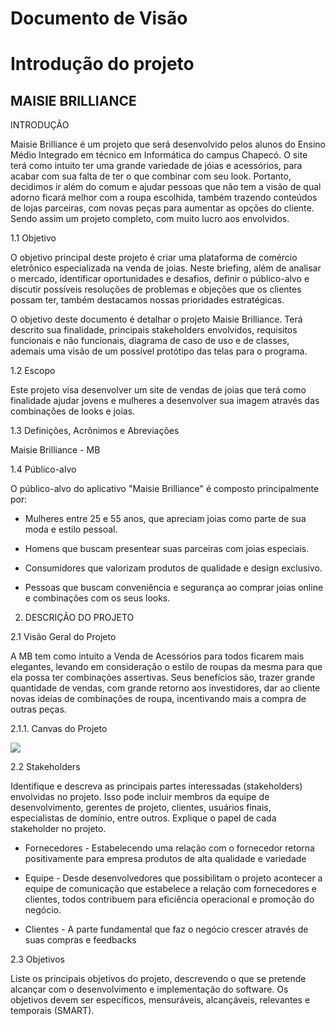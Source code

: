 # Documento de Visão

# Introdução do projeto

## MAISIE BRILLIANCE

INTRODUÇÃO

Maisie Brilliance é um projeto que será desenvolvido pelos alunos do Ensino Médio Integrado em técnico em Informática do campus Chapecó. O site terá como intuito ter uma grande variedade de jóias e acessórios, para acabar com sua falta de ter o que combinar com seu look. Portanto, decidimos ir além do comum e ajudar pessoas que não tem a visão de qual adorno ficará melhor com a roupa escolhida, também trazendo conteúdos de lojas parceiras, com novas peças para aumentar as opções do cliente. Sendo assim um projeto completo, com muito lucro aos envolvidos.

1.1 Objetivo

O objetivo principal deste projeto é criar uma plataforma de comércio eletrônico especializada na venda de joias. Neste briefing, além de analisar o mercado, identificar oportunidades e desafios, definir o público-alvo e discutir possíveis resoluções de problemas e objeções que os clientes possam ter, também destacamos nossas prioridades estratégicas.

O objetivo deste documento é detalhar o projeto Maisie Brilliance. Terá descrito sua finalidade, principais stakeholders envolvidos, requisitos funcionais e não funcionais, diagrama de caso de uso e de classes, ademais uma visão de um possível protótipo das telas para o programa.

1.2 Escopo

Este projeto visa desenvolver um site de vendas de joias que terá como finalidade ajudar jovens e mulheres a desenvolver sua imagem através das combinações de looks e joias.

1.3 Definições, Acrônimos e Abreviações

Maisie Brilliance - MB

1.4 Público-alvo

O público-alvo do aplicativo "Maisie Brilliance" é composto principalmente por:

- Mulheres entre 25 e 55 anos, que apreciam joias como parte de sua moda e estilo pessoal.

- Homens que buscam presentear suas parceiras com joias especiais.

- Consumidores que valorizam produtos de qualidade e design exclusivo.

- Pessoas que buscam conveniência e segurança ao comprar joias online e combinações com os seus looks.

2. DESCRIÇÃO DO PROJETO

2.1 Visão Geral do Projeto

A MB tem como intuito a Venda de Acessórios para todos ficarem mais elegantes, levando em consideração o estilo de roupas da mesma para que ela possa ter combinações assertivas. Seus benefícios são, trazer grande quantidade de vendas, com grande retorno aos investidores, dar ao cliente novas ideias de combinações de roupa, incentivando mais a compra de outras peças.

2.1.1. Canvas do Projeto

![](RackMultipart20231129-1-kv2kww_html_3df23c4d88fbced2.png)

2.2 Stakeholders

Identifique e descreva as principais partes interessadas (stakeholders) envolvidas no projeto. Isso pode incluir membros da equipe de desenvolvimento, gerentes de projeto, clientes, usuários finais, especialistas de domínio, entre outros. Explique o papel de cada stakeholder no projeto.

- Fornecedores - Estabelecendo uma relação com o fornecedor retorna positivamente para empresa produtos de alta qualidade e variedade

- Equipe - Desde desenvolvedores que possibilitam o projeto acontecer a equipe de comunicação que estabelece a relação com fornecedores e clientes, todos contribuem para eficiência operacional e promoção do negócio.

- Clientes - A parte fundamental que faz o negócio crescer através de suas compras e feedbacks

2.3 Objetivos

Liste os principais objetivos do projeto, descrevendo o que se pretende alcançar com o desenvolvimento e implementação do software. Os objetivos devem ser específicos, mensuráveis, alcançáveis, relevantes e temporais (SMART).
